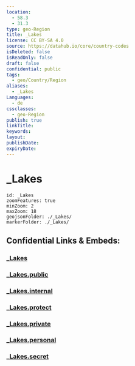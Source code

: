 ```yaml
---
location:
  - 58.3
  - 31.3
type: geo-Region
title: _Lakes
license: CC BY-SA 4.0
source: https://datahub.io/core/country-codes
isDeleted: false
isReadOnly: false
draft: false
confidential: public
tags:
  - geo/Country/Region
aliases:
  - _Lakes
Languages:
  - de
cssclasses:
  - geo-Region
publish: true
linkTitle:
keywords:
layout:
publishDate:
expiryDate:
---
```


# _Lakes

```leaflet
id: _Lakes
zoomFeatures: true 
minZoom: 2 
maxZoom: 18
geojsonFolder: ./_Lakes/
markerFolder: ./_Lakes/
```


## Confidential Links & Embeds: 

### [_Lakes](/_Standards/Earth/Continent/Europe/Europe~East/Russia/Russia~NorthWest/Novgorod_Oblast/_Lakes.md) 

### [_Lakes.public](/_public/Earth/Continent/Europe/Europe~East/Russia/Russia~NorthWest/Novgorod_Oblast/_Lakes.public.md) 

### [_Lakes.internal](/_internal/Earth/Continent/Europe/Europe~East/Russia/Russia~NorthWest/Novgorod_Oblast/_Lakes.internal.md) 

### [_Lakes.protect](/_protect/Earth/Continent/Europe/Europe~East/Russia/Russia~NorthWest/Novgorod_Oblast/_Lakes.protect.md) 

### [_Lakes.private](/_private/Earth/Continent/Europe/Europe~East/Russia/Russia~NorthWest/Novgorod_Oblast/_Lakes.private.md) 

### [_Lakes.personal](/_personal/Earth/Continent/Europe/Europe~East/Russia/Russia~NorthWest/Novgorod_Oblast/_Lakes.personal.md) 

### [_Lakes.secret](/_secret/Earth/Continent/Europe/Europe~East/Russia/Russia~NorthWest/Novgorod_Oblast/_Lakes.secret.md)

